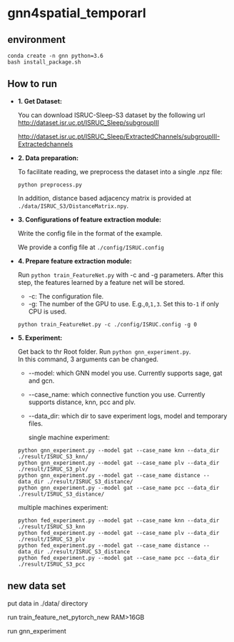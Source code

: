 # gnn4spatial_temporarl

## environment
 ```shell
conda create -n gnn python=3.6
bash install_package.sh
  ```


## How to run

- **1. Get Dataset:**
  
  You can download ISRUC-Sleep-S3 dataset by the following url
  http://dataset.isr.uc.pt/ISRUC_Sleep/subgroupIII
  
  http://dataset.isr.uc.pt/ISRUC_Sleep/ExtractedChannels/subgroupIII-Extractedchannels


- **2. Data preparation:**

  To facilitate reading, we preprocess the dataset into a single .npz file:

  ```shell
  python preprocess.py
  ```
  
  In addition, distance based adjacency matrix is provided at `./data/ISRUC_S3/DistanceMatrix.npy`.
  
- **3. Configurations of feature extraction module:**

  Write the config file in the format of the example.

  We provide a config file at `./config/ISRUC.config`

- **4. Prepare feature extraction module:**

  Run `python train_FeatureNet.py` with -c and -g parameters. After this step, the features learned by a feature net will be stored.

  + -c: The configuration file.
  + -g: The number of the GPU to use. E.g.,`0`,`1,3`. Set this to`-1` if only CPU is used.

  ```shell
  python train_FeatureNet.py -c ./config/ISRUC.config -g 0
  ```


- **5. Experiment:**

  Get back to thr Root folder. Run `python gnn_experiment.py`.   
  In this command, 3 arguments can be changed.  
  + --model: which GNN model you use. Currently supports sage, gat and gcn.
  + --case_name: which connective function you use. Currently supports distance, knn, pcc and plv.
  + --data_dir: which dir to save experiment logs, model and temporary files. 

    single machine experiment:

  ```shell
  python gnn_experiment.py --model gat --case_name knn --data_dir ./result/ISRUC_S3_knn/
  python gnn_experiment.py --model gat --case_name plv --data_dir ./result/ISRUC_S3_plv/
  python gnn_experiment.py --model gat --case_name distance --data_dir ./result/ISRUC_S3_distance/
  python gnn_experiment.py --model gat --case_name pcc --data_dir ./result/ISRUC_S3_distance/
  ```
    multiple machines experiment:
    
  ```shell
  python fed_experiment.py --model gat --case_name knn --data_dir ./result/ISRUC_S3_knn  
  python fed_experiment.py --model gat --case_name plv --data_dir ./result/ISRUC_S3_plv  
  python fed_experiment.py --model gat --case_name distance --data_dir ./result/ISRUC_S3_distance  
  python fed_experiment.py --model gat --case_name pcc --data_dir ./result/ISRUC_S3_pcc  

  ```
  
## new data set 
put data in ./data/ directory

run train_feature_net_pytorch_new 
RAM>16GB

run gnn_experiment


